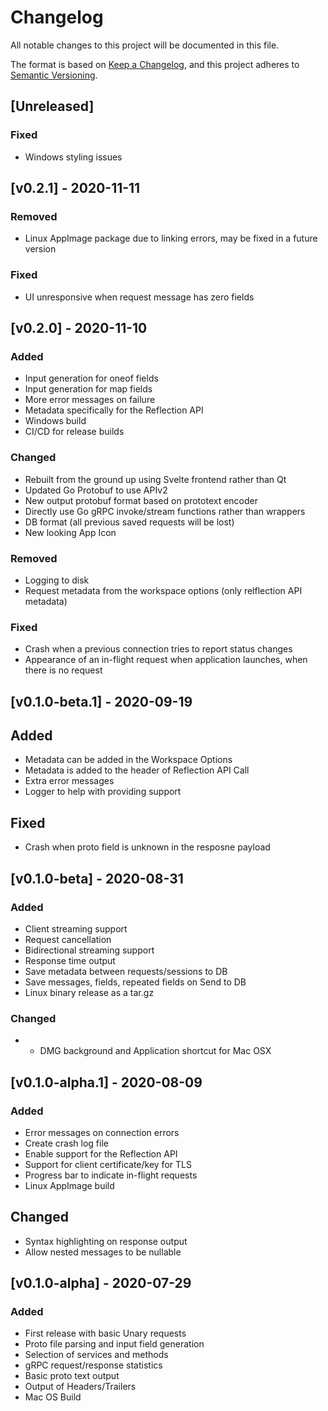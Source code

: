 # Changelog
All notable changes to this project will be documented in this file.

The format is based on [Keep a Changelog](https://keepachangelog.com/en/1.0.0/),
and this project adheres to [Semantic Versioning](https://semver.org/spec/v2.0.0.html).

## [Unreleased]

### Fixed
- Windows styling issues

## [v0.2.1] - 2020-11-11

### Removed
- Linux AppImage package due to linking errors, may be fixed in a future version

### Fixed
- UI unresponsive when request message has zero fields

## [v0.2.0] - 2020-11-10

### Added
- Input generation for oneof fields
- Input generation for map fields
- More error messages on failure
- Metadata specifically for the Reflection API
- Windows build
- CI/CD for release builds

### Changed
- Rebuilt from the ground up using Svelte frontend rather than Qt
- Updated Go Protobuf to use APIv2
- New output protobuf format based on prototext encoder
- Directly use Go gRPC invoke/stream functions rather than wrappers
- DB format (all previous saved requests will be lost)
- New looking App Icon

### Removed
- Logging to disk
- Request metadata from the workspace options (only relflection API metadata)

### Fixed
- Crash when a previous connection tries to report status changes
- Appearance of an in-flight request when application launches, when there is no request

## [v0.1.0-beta.1] - 2020-09-19

## Added
- Metadata can be added in the Workspace Options
- Metadata is added to the header of Reflection API Call
- Extra error messages
- Logger to help with providing support

## Fixed
- Crash when proto field is unknown in the resposne payload

## [v0.1.0-beta] - 2020-08-31

### Added
- Client streaming support
- Request cancellation
- Bidirectional streaming support
- Response time output
- Save metadata between requests/sessions to DB
- Save messages, fields, repeated fields on Send to DB
- Linux binary release as a tar.gz

### Changed
- - DMG background and Application shortcut for Mac OSX

## [v0.1.0-alpha.1] - 2020-08-09

### Added
- Error messages on connection errors
- Create crash log file
- Enable support for the Reflection API
- Support for client certificate/key for TLS
- Progress bar to indicate in-flight requests
- Linux AppImage build

## Changed
- Syntax highlighting on response output
- Allow nested messages to be nullable

## [v0.1.0-alpha] - 2020-07-29

### Added 
- First release with basic Unary requests
- Proto file parsing and input field generation
- Selection of services and methods
- gRPC request/response statistics
- Basic proto text output
- Output of Headers/Trailers
- Mac OS Build
